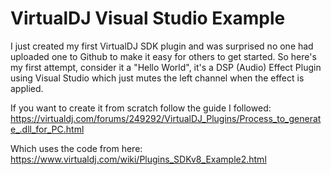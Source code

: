 # VirtualDJ Visual Studio Example
I just created my first VirtualDJ SDK plugin and was surprised no one had uploaded one to Github to make it easy for others to get started. So here's my first attempt, consider it a "Hello World", it's a DSP (Audio) Effect Plugin using Visual Studio which just mutes the left channel when the effect is applied.

If you want to create it from scratch follow the guide I followed:
https://virtualdj.com/forums/249292/VirtualDJ_Plugins/Process_to_generate_.dll_for_PC.html

Which uses the code from here:
https://www.virtualdj.com/wiki/Plugins_SDKv8_Example2.html
